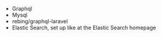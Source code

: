 - Graphql
- Mysql
- rebing/graphql-laravel
- Elastic Search, set up like at the Elastic Search homepage